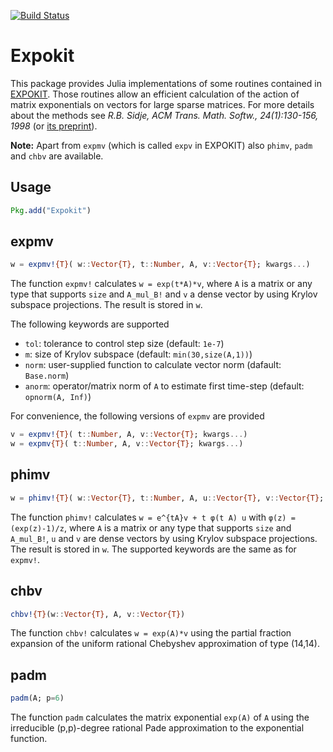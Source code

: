 [![Build Status](https://travis-ci.org/acroy/Expokit.jl.png)](https://travis-ci.org/acroy/Expokit.jl)

# Expokit

This package provides Julia implementations of some routines contained
in [EXPOKIT](http://www.maths.uq.edu.au/expokit). Those routines allow
an efficient calculation of the action of matrix exponentials on vectors
for large sparse matrices. For more details about the methods see
*R.B. Sidje, ACM Trans. Math. Softw., 24(1):130-156, 1998*
(or [its preprint](http://www.maths.uq.edu.au/expokit/paper.pdf)).

**Note:** Apart from `expmv` (which is called `expv` in EXPOKIT) also `phimv`, `padm` and `chbv` are available.

## Usage
```julia
Pkg.add("Expokit")
```

## expmv

```julia
w = expmv!{T}( w::Vector{T}, t::Number, A, v::Vector{T}; kwargs...)
```
The function `expmv!` calculates `w = exp(t*A)*v`, where `A` is a
matrix or any type that supports `size` and `A_mul_B!` and `v` a dense vector by using Krylov subspace projections. The result is
stored in `w`.

The following keywords are supported
- `tol`: tolerance to control step size (default: `1e-7`)
- `m`: size of Krylov subspace (default: `min(30,size(A,1))`)
- `norm`: user-supplied function to calculate vector norm (dafault: `Base.norm`)
- `anorm`: operator/matrix norm of `A` to estimate first time-step (default: `opnorm(A, Inf)`)

For convenience, the following versions of `expmv` are provided
```julia
v = expmv!{T}( t::Number, A, v::Vector{T}; kwargs...)
w = expmv{T}( t::Number, A, v::Vector{T}; kwargs...)
```

## phimv

```julia
w = phimv!{T}( w::Vector{T}, t::Number, A, u::Vector{T}, v::Vector{T}; kwargs...)
```
The function `phimv!` calculates `w = e^{tA}v + t φ(t A) u` with `φ(z) = (exp(z)-1)/z`, where `A` is a
matrix or any type that supports `size` and `A_mul_B!`, `u` and `v` are dense vectors by using Krylov subspace projections. The result is stored in `w`. The supported keywords are the same as for `expmv!`.

## chbv

```julia
chbv!{T}(w::Vector{T}, A, v::Vector{T})
```
The function `chbv!` calculates `w = exp(A)*v` using the partial fraction expansion of
the uniform rational Chebyshev approximation of type (14,14). 

## padm

```julia
padm(A; p=6)
```
The function `padm` calculates the matrix exponential `exp(A)` of `A` using the irreducible 
(p,p)-degree rational Pade approximation to the exponential function.

